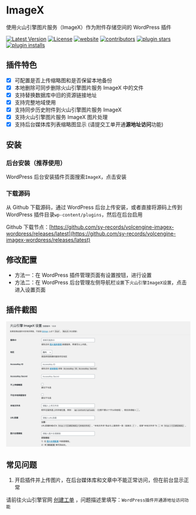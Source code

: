 # ImageX

使用火山引擎图片服务（ImageX）作为附件存储空间的 WordPress 插件

[![Latest Version](https://img.shields.io/github/release/sy-records/volcengine-imagex-wordpress.svg)](https://github.com/sy-records/volcengine-imagex-wordpress/releases)
[![License](https://img.shields.io/github/license/sy-records/volcengine-imagex-wordpress?color=red)](LICENSE)
[![website](https://img.shields.io/badge/website-qq52o.me-blue)](https://qq52o.me)
[![contributors](https://img.shields.io/github/contributors/sy-records/volcengine-imagex-wordpress?color=blue)](https://github.com/sy-records/volcengine-imagex-wordpress/graphs/contributors)
[![plugin stars](https://img.shields.io/wordpress/plugin/stars/imagex)](https://wordpress.org/plugins/imagex/)
[![plugin installs](https://img.shields.io/wordpress/plugin/installs/imagex)](https://wordpress.org/plugins/imagex/)

## 插件特色

* [x] 可配置是否上传缩略图和是否保留本地备份
* [x] 本地删除可同步删除火山引擎图片服务 ImageX 中的文件
* [x] 支持替换数据库中旧的资源链接地址
* [x] 支持完整地域使用
* [x] 支持同步历史附件到火山引擎图片服务 ImageX
* [x] 支持火山引擎图片服务 ImageX 图片处理
* [x] 支持后台媒体库列表缩略图显示 (请提交工单开通**源地址访问**功能)

## 安装

### 后台安装（推荐使用）

WordPress 后台安装插件页面搜索`ImageX`，点击安装

### 下载源码

从 Github 下载源码，通过 WordPress 后台上传安装，或者直接将源码上传到 WordPress 插件目录`wp-content/plugins`，然后在后台启用

Github 下载节点：[https://github.com/sy-records/volcengine-imagex-wordpress/releases/latest](https://github.com/sy-records/volcengine-imagex-wordpress/releases/latest)

## 修改配置

* 方法一：在 WordPress 插件管理页面有设置按钮，进行设置
* 方法二：在 WordPress 后台管理左侧导航栏`设置`下`火山引擎ImageX设置`，点击进入设置页面

## 插件截图

![设置页面](screenshot-1.png)

## 常见问题

1. 开启插件并上传图片，在后台媒体库和文章中不能正常访问，但在前台显示正常

请前往火山引擎官网 [创建工单](https://console.volcengine.cn/ticket/createTicket/?step=3&ProviderName=%E5%9B%BE%E7%89%87%E8%A7%A3%E5%86%B3%E6%96%B9%E6%A1%88&TemplateName=%E5%8A%9F%E8%83%BD%E9%85%8D%E7%BD%AE) ，问题描述里填写：`WordPress插件开通源地址访问功能`